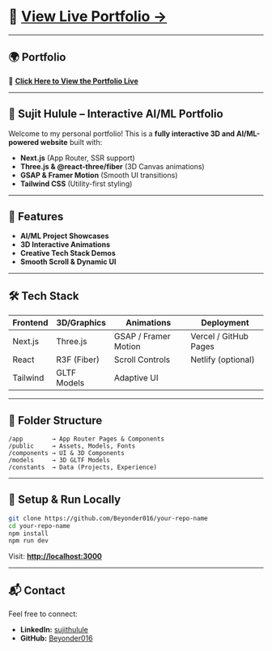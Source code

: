 # 🚀 [View Live Portfolio →](https://sujithulule.github.io)

---

## 🌍 **Portfolio**

🔗 **[Click Here to View the Portfolio Live](https://sujithulule.github.io)**

---

## 🧠 Sujit Hulule – Interactive AI/ML Portfolio

Welcome to my personal portfolio!
This is a **fully interactive 3D and AI/ML-powered website** built with:

* **Next.js** (App Router, SSR support)
* **Three.js & @react-three/fiber** (3D Canvas animations)
* **GSAP & Framer Motion** (Smooth UI transitions)
* **Tailwind CSS** (Utility-first styling)

---

## 🎯 **Features**

* **AI/ML Project Showcases**
* **3D Interactive Animations**
* **Creative Tech Stack Demos**
* **Smooth Scroll & Dynamic UI**

---

## 🛠️ **Tech Stack**

| Frontend | 3D/Graphics | Animations           | Deployment            |
| -------- | ----------- | -------------------- | --------------------- |
| Next.js  | Three.js    | GSAP / Framer Motion | Vercel / GitHub Pages |
| React    | R3F (Fiber) | Scroll Controls      | Netlify (optional)    |
| Tailwind | GLTF Models | Adaptive UI          |                       |

---

## 📂 **Folder Structure**

```
/app        → App Router Pages & Components  
/public     → Assets, Models, Fonts  
/components → UI & 3D Components  
/models     → 3D GLTF Models  
/constants  → Data (Projects, Experience)  
```

---

## 🚀 **Setup & Run Locally**

```bash
git clone https://github.com/Beyonder016/your-repo-name
cd your-repo-name
npm install
npm run dev
```

Visit: **[http://localhost:3000](http://localhost:3000)**

---

## 📬 **Contact**

Feel free to connect:

* **LinkedIn:** [sujithulule](https://www.linkedin.com/in/sujithulule/)
* **GitHub:** [Beyonder016](https://github.com/Beyonder016)

